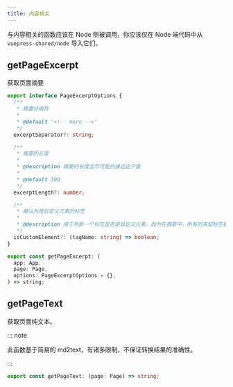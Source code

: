 ```yaml
---
title: 内容相关
---
```


与内容相关的函数应该在 Node 侧被调用，你应该仅在 Node 端代码中从 `vuepress-shared/node` 导入它们。

## getPageExcerpt

获取页面摘要

```ts
export interface PageExcerptOptions {
  /**
   * 摘要分隔符
   *
   * @default '<!-- more -->'
   */
  excerptSeparator?: string;

  /**
   * 摘要的长度
   *
   * @description 摘要的长度会尽可能的接近这个值
   *
   * @default 300
   */
  excerptLength?: number;

  /**
   * 被认为是自定义元素的标签
   *
   * @description 用于判断一个标签是否是自定义元素，因为在摘要中，所有的未知标签都会被移除
   */
  isCustomElement?: (tagName: string) => boolean;
}

export const getPageExcerpt: (
  app: App,
  page: Page,
  options: PageExcerptOptions = {},
) => string;
```

## getPageText

获取页面纯文本。

::: note

此函数基于简易的 md2text，有诸多限制，不保证转换结果的准确性。

:::

```ts
export const getPageText: (page: Page) => string;
```
